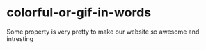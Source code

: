 # colorful-or-gif-in-words
Some property is very pretty to make our website so awesome and intresting
